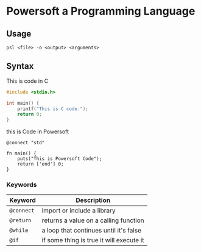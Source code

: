 # Powersoft a Programming Language

## Usage
```
psl <file> -o <output> <arguments>
```

## Syntax
This is code in C
```c
#include <stdio.h>

int main() {
    printf("This is C code.");
    return 0;
}
```
this is Code in Powersoft
```powersoft
@connect "std"

fn main() {
    puts("This is Powersoft Code");
    return ['end'] 0;
}
```
### Keywords
| Keyword|Description|
|--------|-------|
|`@connect`|import or include a library|
|`@return` |returns a value on a calling function|
|`@while`|a loop that continues until it's false|
|`@if`|if some thing is true it will execute it|